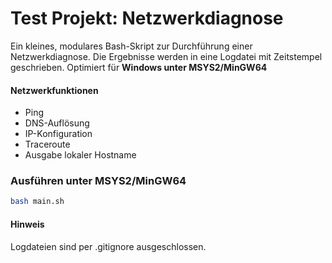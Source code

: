 # Test Projekt: Netzwerkdiagnose
Ein kleines, modulares Bash-Skript zur Durchführung einer Netzwerkdiagnose. Die Ergebnisse werden in eine Logdatei mit Zeitstempel geschrieben. Optimiert für **Windows unter MSYS2/MinGW64**
#### Netzwerkfunktionen
- Ping
- DNS-Auflösung
- IP-Konfiguration
- Traceroute
- Ausgabe lokaler Hostname
### Ausführen unter MSYS2/MinGW64
```bash
bash main.sh
```
#### Hinweis
Logdateien sind per .gitignore ausgeschlossen.

